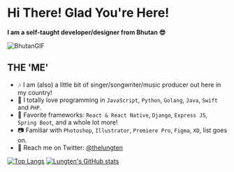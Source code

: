# Hi There! Glad You're Here!
**I am a self-taught developer/designer from Bhutan 😎**

![BhutanGIF](https://user-images.githubusercontent.com/24250923/158581789-b3b04cb2-54cf-4e3c-a182-2c276ab19b50.gif)

## THE 'ME'
* 🎶 I am (also) a little bit of singer/songwriter/music producer out here in my country! 
* 🤖 I totally love programming in `JavaScript`, `Python`, `Golang`, `Java`, `Swift` and `PHP`.
* 📱 Favorite frameworks: `React & React Native`, `Django`, `Express JS`, `Spring Boot`, and a whole lot more!
* 📷 Familiar with `Photoshop`, `Illustrator`, `Premiere Pro`, `Figma`, `XD`, list goes on.
* 🐤 Reach me on Twitter: [@thelungten](https://www.twitter.com/thelungten)

[![Top Langs](https://github-readme-stats.vercel.app/api/top-langs/?username=thelungten)](https://github.com/thelungten/github-readme-stats)
[![Lungten's GitHub stats](https://github-readme-stats.vercel.app/api?username=thelungten)](https://github.com/thelungten/github-readme-stats)
